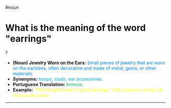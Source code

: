 #noun

# What is the meaning of the word "earrings"
?
* **(Noun) Jewelry Worn on the Ears:** <span style="color:rgb(0, 132, 255)">Small pieces of jewelry that are worn on the earlobes, often decorative and made of metal, gems, or other materials.</span>
* **Synonyms:** <span style="color:rgb(0, 176, 240)">hoops, studs, ear accessories.</span>
* **Portuguese Translation:** <span style="color:rgb(0, 176, 80)">brincos.</span>
* **Example:** <span style="color:rgb(255, 255, 0)">"She bought a pair of gold earrings." (Ela comprou um par de brincos de ouro.)</span>
---
<!--SR:!2025-06-23,14,290-->